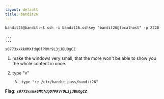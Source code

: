 ```yaml
---
layout: default
title: bandit26
---
```




```
bandit25@bandit:~$ ssh -i bandit26.sshkey "bandit26@localhost" -p 2220

...
...

s0773xxkk0MXfdqOfPRVr9L3jJBUOgCZ
```
1. make the windows very small, that the more won't be able to show you the whole
content in once.

2. type "v"

        3. type ":e /etc/bandit_pass/bandit26"


**Flag:** ***`s0773xxkk0MXfdqOfPRVr9L3jJBUOgCZ`*** 

